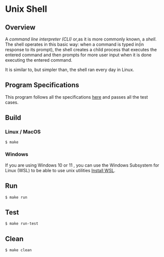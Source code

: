 
# Unix Shell

## Overview

A *command line interpreter (CLI)* or,as it is more commonly known, a *shell*. 
The shell operates in this basic way: 
when a command is typed in(in response to its prompt), the shell
creates a child process that executes the entered command and then prompts
for more user input when it is done executing the entered command.

It is  similar to, but simpler than, the shell ran
every day in Linux. 

## Program Specifications

This program follows all the specifications [here](https://github.com/remzi-arpacidusseau/ostep-projects/tree/master/processes-shell) and passes all the test cases.

## Build

### Linux / MacOS

```
$ make
```

### Windows

If you are using Windows 10 or 11 , you can use the Windows Subsystem for Linux (WSL) to be able to use unix utilities [Install WSL](https://docs.microsoft.com/en-us/windows/wsl/install-win10).

## Run

```
$ make run
```

## Test

```
$ make run-test
```
## Clean
```
$ make clean
```
